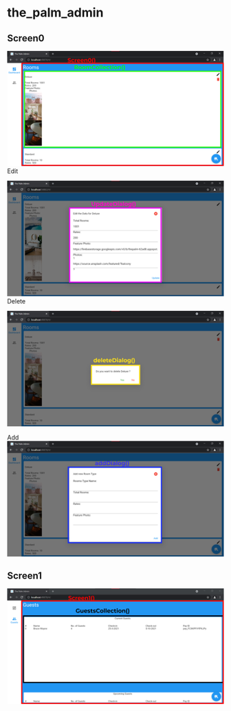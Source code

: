# the_palm_admin
## Screen0
![alt](./readme_screenshots/Group38.png)
Edit

![alt](./readme_screenshots/Group31.png)
Delete

![alt](./readme_screenshots/Group39.png)

Add
![alt](./readme_screenshots/Group36.png)

## Screen1

![alt](./readme_screenshots/Group35.png)








